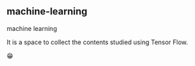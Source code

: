 ## machine-learning

machine learning

It is a space to collect the contents studied using Tensor Flow.

😁
